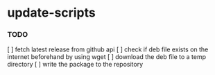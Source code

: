# update-scripts
### TODO
[ ] fetch latest release from github api
[ ] check if deb file exists on the internet beforehand by using wget
[ ] download the deb file to a temp directory
[ ] write the package to the repository
